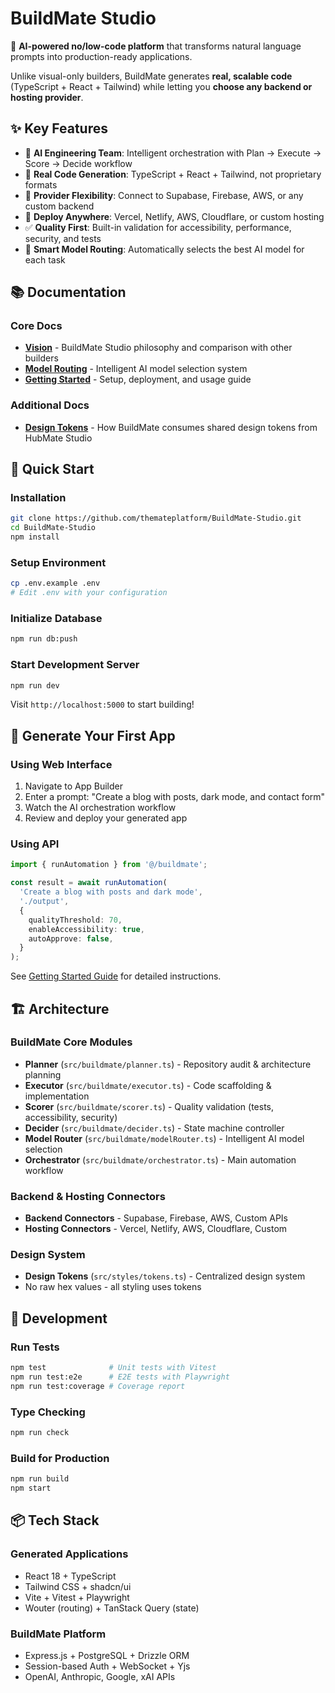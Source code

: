 # BuildMate Studio

🚀 **AI-powered no/low-code platform** that transforms natural language prompts into production-ready applications.

Unlike visual-only builders, BuildMate generates **real, scalable code** (TypeScript + React + Tailwind) while letting you **choose any backend or hosting provider**.

## ✨ Key Features

- 🤖 **AI Engineering Team**: Intelligent orchestration with Plan → Execute → Score → Decide workflow
- 🎨 **Real Code Generation**: TypeScript + React + Tailwind, not proprietary formats
- 🔌 **Provider Flexibility**: Connect to Supabase, Firebase, AWS, or any custom backend
- 🚀 **Deploy Anywhere**: Vercel, Netlify, AWS, Cloudflare, or custom hosting
- ✅ **Quality First**: Built-in validation for accessibility, performance, security, and tests
- 🎯 **Smart Model Routing**: Automatically selects the best AI model for each task

## 📚 Documentation

### Core Docs
- **[Vision](./docs/vision.md)** - BuildMate Studio philosophy and comparison with other builders
- **[Model Routing](./docs/model-routing.md)** - Intelligent AI model selection system
- **[Getting Started](./docs/getting-started.md)** - Setup, deployment, and usage guide

### Additional Docs
- **[Design Tokens](./docs/DESIGN_TOKENS.md)** - How BuildMate consumes shared design tokens from HubMate Studio

## 🚀 Quick Start

### Installation
```bash
git clone https://github.com/themateplatform/BuildMate-Studio.git
cd BuildMate-Studio
npm install
```

### Setup Environment
```bash
cp .env.example .env
# Edit .env with your configuration
```

### Initialize Database
```bash
npm run db:push
```

### Start Development Server
```bash
npm run dev
```

Visit `http://localhost:5000` to start building!

## 🎯 Generate Your First App

### Using Web Interface
1. Navigate to App Builder
2. Enter a prompt: "Create a blog with posts, dark mode, and contact form"
3. Watch the AI orchestration workflow
4. Review and deploy your generated app

### Using API
```typescript
import { runAutomation } from '@/buildmate';

const result = await runAutomation(
  'Create a blog with posts and dark mode',
  './output',
  {
    qualityThreshold: 70,
    enableAccessibility: true,
    autoApprove: false,
  }
);
```

See [Getting Started Guide](./docs/getting-started.md) for detailed instructions.

## 🏗️ Architecture

### BuildMate Core Modules
- **Planner** (`src/buildmate/planner.ts`) - Repository audit & architecture planning
- **Executor** (`src/buildmate/executor.ts`) - Code scaffolding & implementation
- **Scorer** (`src/buildmate/scorer.ts`) - Quality validation (tests, accessibility, security)
- **Decider** (`src/buildmate/decider.ts`) - State machine controller
- **Model Router** (`src/buildmate/modelRouter.ts`) - Intelligent AI model selection
- **Orchestrator** (`src/buildmate/orchestrator.ts`) - Main automation workflow

### Backend & Hosting Connectors
- **Backend Connectors** - Supabase, Firebase, AWS, Custom APIs
- **Hosting Connectors** - Vercel, Netlify, AWS, Cloudflare, Custom

### Design System
- **Design Tokens** (`src/styles/tokens.ts`) - Centralized design system
- No raw hex values - all styling uses tokens

## 🧪 Development

### Run Tests
```bash
npm test              # Unit tests with Vitest
npm run test:e2e      # E2E tests with Playwright
npm run test:coverage # Coverage report
```

### Type Checking
```bash
npm run check
```

### Build for Production
```bash
npm run build
npm start
```

## 📦 Tech Stack

### Generated Applications
- React 18 + TypeScript
- Tailwind CSS + shadcn/ui
- Vite + Vitest + Playwright
- Wouter (routing) + TanStack Query (state)

### BuildMate Platform
- Express.js + PostgreSQL + Drizzle ORM
- Session-based Auth + WebSocket + Yjs
- OpenAI, Anthropic, Google, xAI APIs
